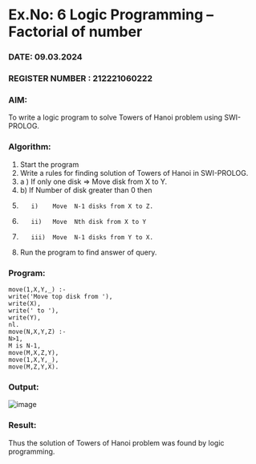 # Ex.No: 6   Logic Programming – Factorial of number   
### DATE: 09.03.2024                                                                           
### REGISTER NUMBER : 212221060222
### AIM: 
To  write  a logic program  to solve Towers of Hanoi problem  using SWI-PROLOG. 
### Algorithm:
1. Start the program
2.  Write a rules for finding solution of Towers of Hanoi in SWI-PROLOG.
3.  a )	If only one disk  => Move disk from X to Y.
4.  b)	If Number of disk greater than 0 then
5.        i)	Move  N-1 disks from X to Z.
6.        ii)	Move  Nth disk from X to Y
7.        iii)	Move  N-1 disks from Y to X.
8. Run the program  to find answer of  query.

### Program:
```
move(1,X,Y,_) :-
write('Move top disk from '),
write(X),
write(' to '),
write(Y),
nl.
move(N,X,Y,Z) :-
N>1,
M is N-1,
move(M,X,Z,Y),
move(1,X,Y,_),
move(M,Z,Y,X).
```



### Output:
![image](https://github.com/Rajithxx/AI_Lab_2023-24/assets/148357145/843e55ac-bd7b-4746-88b8-b7fb9f0fe119)



### Result:
Thus the solution of Towers of Hanoi problem was found by logic programming.
